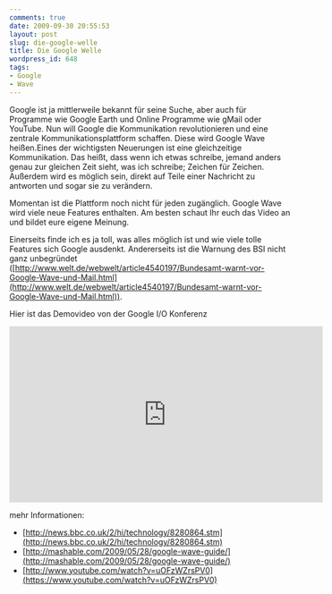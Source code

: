 ```yaml
---
comments: true
date: 2009-09-30 20:55:53
layout: post
slug: die-google-welle
title: Die Google Welle
wordpress_id: 648
tags:
- Google
- Wave
---
```


Google ist ja mittlerweile bekannt für seine Suche, aber auch für Programme wie Google Earth und Online Programme wie gMail oder YouTube. Nun will Google die Kommunikation revolutionieren und eine zentrale Kommunikationsplattform schaffen. Diese wird Google Wave heißen.Eines der wichtigsten Neuerungen ist eine gleichzeitige Kommunikation. Das heißt, dass wenn ich etwas schreibe, jemand anders genau zur gleichen Zeit sieht, was ich schreibe; Zeichen für Zeichen. Außerdem wird es möglich sein, direkt auf Teile einer Nachricht zu antworten und sogar sie zu verändern.

Momentan ist die Plattform noch nicht für jeden zugänglich. Google Wave wird viele neue Features enthalten. Am besten schaut Ihr euch das Video an und bildet eure eigene Meinung.

Einerseits finde ich es ja toll, was alles möglich ist und wie viele tolle Features sich Google ausdenkt. Andererseits ist die Warnung des BSI nicht ganz unbegründet ([http://www.welt.de/webwelt/article4540197/Bundesamt-warnt-vor-Google-Wave-und-Mail.html](http://www.welt.de/webwelt/article4540197/Bundesamt-warnt-vor-Google-Wave-und-Mail.html)).


Hier ist das Demovideo von der Google I/O Konferenz

<iframe width="560" height="315" src="https://www.youtube-nocookie.com/embed/AfLlF5gnasg" frameborder="0" allowfullscreen></iframe>

mehr Informationen:

  * [http://news.bbc.co.uk/2/hi/technology/8280864.stm](http://news.bbc.co.uk/2/hi/technology/8280864.stm)
  * [http://mashable.com/2009/05/28/google-wave-guide/](http://mashable.com/2009/05/28/google-wave-guide/)
  * [http://www.youtube.com/watch?v=uOFzWZrsPV0](https://www.youtube.com/watch?v=uOFzWZrsPV0)


